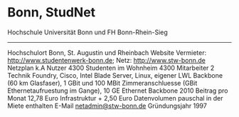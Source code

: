 # Bonn, StudNet

  Hochschule              Universität Bonn und FH Bonn-Rhein-Sieg
  ----------------------- --------------------------------------------------------------------------------------------------------------------------------------------------------------------------------------------
  Hochschulort            Bonn, St. Augustin und Rheinbach
  Website                 Vermieter: <http://www.studentenwerk-bonn.de>; Netz: <http://www.stw-bonn.de>
  Netzplan                k.A
  Nutzer                  4300
  Studenten im Wohnheim   4300
  Mitarbeiter             2
  Technik                 Foundry, Cisco, Intel Blade Server, Linux, eigener LWL Backbone (60 km Glasfaser), 1 GBit und 100 MBit Zimmeranschluesse (GBit Ethernetaufruestung im Gange), 10 GE Ethernet Backbone 2010
  Beitrag pro Monat       12,78 Euro Infrastruktur + 2,50 Euro Datenvolumen pauschal in der Miete enthalten
  E-Mail                  netadmin@stw-bonn.de
  Gründungsjahr           1997
